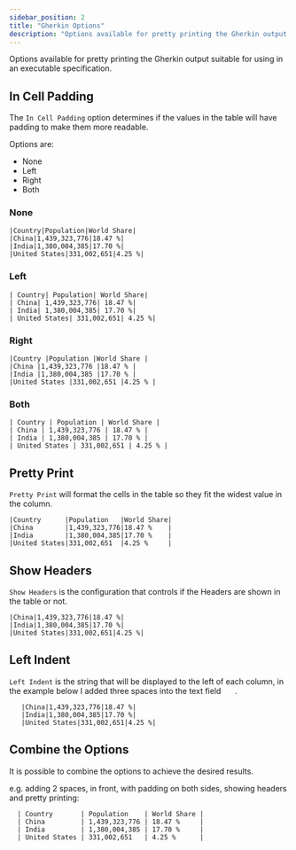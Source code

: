 ```yaml
---
sidebar_position: 2
title: "Gherkin Options"
description: "Options available for pretty printing the Gherkin output suitable for using in an executable specification."
---
```


Options available for pretty printing the Gherkin output suitable for using in an executable specification.

## In Cell Padding

The `In Cell Padding` option determines if the values in the table will have padding to make them more readable.

Options are:

- None
- Left
- Right
- Both

### None

```
|Country|Population|World Share|
|China|1,439,323,776|18.47 %|
|India|1,380,004,385|17.70 %|
|United States|331,002,651|4.25 %|
```

### Left

```
| Country| Population| World Share|
| China| 1,439,323,776| 18.47 %|
| India| 1,380,004,385| 17.70 %|
| United States| 331,002,651| 4.25 %|
```

### Right

```
|Country |Population |World Share |
|China |1,439,323,776 |18.47 % |
|India |1,380,004,385 |17.70 % |
|United States |331,002,651 |4.25 % |
```

### Both

```
| Country | Population | World Share |
| China | 1,439,323,776 | 18.47 % |
| India | 1,380,004,385 | 17.70 % |
| United States | 331,002,651 | 4.25 % |
```

## Pretty Print

`Pretty Print` will format the cells in the table so they fit the widest value in the column.

```
|Country      |Population   |World Share|
|China        |1,439,323,776|18.47 %    |
|India        |1,380,004,385|17.70 %    |
|United States|331,002,651  |4.25 %     |
```

## Show Headers

`Show Headers` is the configuration that controls if the Headers are shown in the table or not.

```
|China|1,439,323,776|18.47 %|
|India|1,380,004,385|17.70 %|
|United States|331,002,651|4.25 %|
```

## Left Indent

`Left Indent` is the string that will be displayed to the left of each column, in the example below I added three spaces into the text field `   `.

```
   |China|1,439,323,776|18.47 %|
   |India|1,380,004,385|17.70 %|
   |United States|331,002,651|4.25 %|
```

## Combine the Options

It is possible to combine the options to achieve the desired results.

e.g. adding 2 spaces, in front, with padding on both sides, showing headers and pretty printing:

```
  | Country       | Population    | World Share |
  | China         | 1,439,323,776 | 18.47 %     |
  | India         | 1,380,004,385 | 17.70 %     |
  | United States | 331,002,651   | 4.25 %      |
```